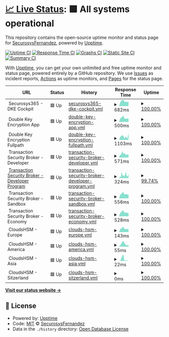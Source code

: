 # [📈 Live Status](https://SecurosysFernandez.github.io/clouds-uptime): <!--live status--> **🟩 All systems operational**

This repository contains the open-source uptime monitor and status page for [SecurosysFernandez](https://SecurosysFernandez.github.io/clouds-uptime), powered by [Upptime](https://github.com/upptime/upptime).

[![Uptime CI](https://github.com/SecurosysFernandez/clouds-uptime/workflows/Uptime%20CI/badge.svg)](https://github.com/SecurosysFernandez/clouds-uptime/actions?query=workflow%3A%22Uptime+CI%22)
[![Response Time CI](https://github.com/SecurosysFernandez/clouds-uptime/workflows/Response%20Time%20CI/badge.svg)](https://github.com/SecurosysFernandez/clouds-uptime/actions?query=workflow%3A%22Response+Time+CI%22)
[![Graphs CI](https://github.com/SecurosysFernandez/clouds-uptime/workflows/Graphs%20CI/badge.svg)](https://github.com/SecurosysFernandez/clouds-uptime/actions?query=workflow%3A%22Graphs+CI%22)
[![Static Site CI](https://github.com/SecurosysFernandez/clouds-uptime/workflows/Static%20Site%20CI/badge.svg)](https://github.com/SecurosysFernandez/clouds-uptime/actions?query=workflow%3A%22Static+Site+CI%22)
[![Summary CI](https://github.com/SecurosysFernandez/clouds-uptime/workflows/Summary%20CI/badge.svg)](https://github.com/SecurosysFernandez/clouds-uptime/actions?query=workflow%3A%22Summary+CI%22)

With [Upptime](https://upptime.js.org), you can get your own unlimited and free uptime monitor and status page, powered entirely by a GitHub repository. We use [Issues](https://github.com/SecurosysFernandez/clouds-uptime/issues) as incident reports, [Actions](https://github.com/SecurosysFernandez/clouds-uptime/actions) as uptime monitors, and [Pages](https://SecurosysFernandez.github.io/clouds-uptime) for the status page.

<!--start: status pages-->
<!-- This summary is generated by Upptime (https://github.com/upptime/upptime) -->
<!-- Do not edit this manually, your changes will be overwritten -->
<!-- prettier-ignore -->
| URL | Status | History | Response Time | Uptime |
| --- | ------ | ------- | ------------- | ------ |
| <img alt="" src="https://favicons.githubusercontent.com/null" height="13"> Securosys365 - DKE Cockpit | 🟩 Up | [securosys365-dke-cockpit.yml](https://github.com/SecurosysFernandez/clouds-uptime/commits/HEAD/history/securosys365-dke-cockpit.yml) | <details><summary><img alt="Response time graph" src="./graphs/securosys365-dke-cockpit/response-time-week.png" height="20"> 682ms</summary><br><a href="https://SecurosysFernandez.github.io/clouds-uptime/history/securosys365-dke-cockpit"><img alt="Response time 656" src="https://img.shields.io/endpoint?url=https%3A%2F%2Fraw.githubusercontent.com%2FSecurosysFernandez%2Fclouds-uptime%2FHEAD%2Fapi%2Fsecurosys365-dke-cockpit%2Fresponse-time.json"></a><br><a href="https://SecurosysFernandez.github.io/clouds-uptime/history/securosys365-dke-cockpit"><img alt="24-hour response time 696" src="https://img.shields.io/endpoint?url=https%3A%2F%2Fraw.githubusercontent.com%2FSecurosysFernandez%2Fclouds-uptime%2FHEAD%2Fapi%2Fsecurosys365-dke-cockpit%2Fresponse-time-day.json"></a><br><a href="https://SecurosysFernandez.github.io/clouds-uptime/history/securosys365-dke-cockpit"><img alt="7-day response time 682" src="https://img.shields.io/endpoint?url=https%3A%2F%2Fraw.githubusercontent.com%2FSecurosysFernandez%2Fclouds-uptime%2FHEAD%2Fapi%2Fsecurosys365-dke-cockpit%2Fresponse-time-week.json"></a><br><a href="https://SecurosysFernandez.github.io/clouds-uptime/history/securosys365-dke-cockpit"><img alt="30-day response time 656" src="https://img.shields.io/endpoint?url=https%3A%2F%2Fraw.githubusercontent.com%2FSecurosysFernandez%2Fclouds-uptime%2FHEAD%2Fapi%2Fsecurosys365-dke-cockpit%2Fresponse-time-month.json"></a><br><a href="https://SecurosysFernandez.github.io/clouds-uptime/history/securosys365-dke-cockpit"><img alt="1-year response time 656" src="https://img.shields.io/endpoint?url=https%3A%2F%2Fraw.githubusercontent.com%2FSecurosysFernandez%2Fclouds-uptime%2FHEAD%2Fapi%2Fsecurosys365-dke-cockpit%2Fresponse-time-year.json"></a></details> | <details><summary><a href="https://SecurosysFernandez.github.io/clouds-uptime/history/securosys365-dke-cockpit">100.00%</a></summary><a href="https://SecurosysFernandez.github.io/clouds-uptime/history/securosys365-dke-cockpit"><img alt="All-time uptime 99.99%" src="https://img.shields.io/endpoint?url=https%3A%2F%2Fraw.githubusercontent.com%2FSecurosysFernandez%2Fclouds-uptime%2FHEAD%2Fapi%2Fsecurosys365-dke-cockpit%2Fuptime.json"></a><br><a href="https://SecurosysFernandez.github.io/clouds-uptime/history/securosys365-dke-cockpit"><img alt="24-hour uptime 100.00%" src="https://img.shields.io/endpoint?url=https%3A%2F%2Fraw.githubusercontent.com%2FSecurosysFernandez%2Fclouds-uptime%2FHEAD%2Fapi%2Fsecurosys365-dke-cockpit%2Fuptime-day.json"></a><br><a href="https://SecurosysFernandez.github.io/clouds-uptime/history/securosys365-dke-cockpit"><img alt="7-day uptime 100.00%" src="https://img.shields.io/endpoint?url=https%3A%2F%2Fraw.githubusercontent.com%2FSecurosysFernandez%2Fclouds-uptime%2FHEAD%2Fapi%2Fsecurosys365-dke-cockpit%2Fuptime-week.json"></a><br><a href="https://SecurosysFernandez.github.io/clouds-uptime/history/securosys365-dke-cockpit"><img alt="30-day uptime 99.99%" src="https://img.shields.io/endpoint?url=https%3A%2F%2Fraw.githubusercontent.com%2FSecurosysFernandez%2Fclouds-uptime%2FHEAD%2Fapi%2Fsecurosys365-dke-cockpit%2Fuptime-month.json"></a><br><a href="https://SecurosysFernandez.github.io/clouds-uptime/history/securosys365-dke-cockpit"><img alt="1-year uptime 99.99%" src="https://img.shields.io/endpoint?url=https%3A%2F%2Fraw.githubusercontent.com%2FSecurosysFernandez%2Fclouds-uptime%2FHEAD%2Fapi%2Fsecurosys365-dke-cockpit%2Fuptime-year.json"></a></details>
| <img alt="" src="https://favicons.githubusercontent.com/null" height="13"> Double Key Encryption App | 🟩 Up | [double-key-encryption-app.yml](https://github.com/SecurosysFernandez/clouds-uptime/commits/HEAD/history/double-key-encryption-app.yml) | <details><summary><img alt="Response time graph" src="./graphs/double-key-encryption-app/response-time-week.png" height="20"> 500ms</summary><br><a href="https://SecurosysFernandez.github.io/clouds-uptime/history/double-key-encryption-app"><img alt="Response time 503" src="https://img.shields.io/endpoint?url=https%3A%2F%2Fraw.githubusercontent.com%2FSecurosysFernandez%2Fclouds-uptime%2FHEAD%2Fapi%2Fdouble-key-encryption-app%2Fresponse-time.json"></a><br><a href="https://SecurosysFernandez.github.io/clouds-uptime/history/double-key-encryption-app"><img alt="24-hour response time 531" src="https://img.shields.io/endpoint?url=https%3A%2F%2Fraw.githubusercontent.com%2FSecurosysFernandez%2Fclouds-uptime%2FHEAD%2Fapi%2Fdouble-key-encryption-app%2Fresponse-time-day.json"></a><br><a href="https://SecurosysFernandez.github.io/clouds-uptime/history/double-key-encryption-app"><img alt="7-day response time 500" src="https://img.shields.io/endpoint?url=https%3A%2F%2Fraw.githubusercontent.com%2FSecurosysFernandez%2Fclouds-uptime%2FHEAD%2Fapi%2Fdouble-key-encryption-app%2Fresponse-time-week.json"></a><br><a href="https://SecurosysFernandez.github.io/clouds-uptime/history/double-key-encryption-app"><img alt="30-day response time 503" src="https://img.shields.io/endpoint?url=https%3A%2F%2Fraw.githubusercontent.com%2FSecurosysFernandez%2Fclouds-uptime%2FHEAD%2Fapi%2Fdouble-key-encryption-app%2Fresponse-time-month.json"></a><br><a href="https://SecurosysFernandez.github.io/clouds-uptime/history/double-key-encryption-app"><img alt="1-year response time 503" src="https://img.shields.io/endpoint?url=https%3A%2F%2Fraw.githubusercontent.com%2FSecurosysFernandez%2Fclouds-uptime%2FHEAD%2Fapi%2Fdouble-key-encryption-app%2Fresponse-time-year.json"></a></details> | <details><summary><a href="https://SecurosysFernandez.github.io/clouds-uptime/history/double-key-encryption-app">100.00%</a></summary><a href="https://SecurosysFernandez.github.io/clouds-uptime/history/double-key-encryption-app"><img alt="All-time uptime 100.00%" src="https://img.shields.io/endpoint?url=https%3A%2F%2Fraw.githubusercontent.com%2FSecurosysFernandez%2Fclouds-uptime%2FHEAD%2Fapi%2Fdouble-key-encryption-app%2Fuptime.json"></a><br><a href="https://SecurosysFernandez.github.io/clouds-uptime/history/double-key-encryption-app"><img alt="24-hour uptime 100.00%" src="https://img.shields.io/endpoint?url=https%3A%2F%2Fraw.githubusercontent.com%2FSecurosysFernandez%2Fclouds-uptime%2FHEAD%2Fapi%2Fdouble-key-encryption-app%2Fuptime-day.json"></a><br><a href="https://SecurosysFernandez.github.io/clouds-uptime/history/double-key-encryption-app"><img alt="7-day uptime 100.00%" src="https://img.shields.io/endpoint?url=https%3A%2F%2Fraw.githubusercontent.com%2FSecurosysFernandez%2Fclouds-uptime%2FHEAD%2Fapi%2Fdouble-key-encryption-app%2Fuptime-week.json"></a><br><a href="https://SecurosysFernandez.github.io/clouds-uptime/history/double-key-encryption-app"><img alt="30-day uptime 100.00%" src="https://img.shields.io/endpoint?url=https%3A%2F%2Fraw.githubusercontent.com%2FSecurosysFernandez%2Fclouds-uptime%2FHEAD%2Fapi%2Fdouble-key-encryption-app%2Fuptime-month.json"></a><br><a href="https://SecurosysFernandez.github.io/clouds-uptime/history/double-key-encryption-app"><img alt="1-year uptime 100.00%" src="https://img.shields.io/endpoint?url=https%3A%2F%2Fraw.githubusercontent.com%2FSecurosysFernandez%2Fclouds-uptime%2FHEAD%2Fapi%2Fdouble-key-encryption-app%2Fuptime-year.json"></a></details>
| <img alt="" src="https://favicons.githubusercontent.com/null" height="13"> Double Key Encryption Fullpath | 🟩 Up | [double-key-encryption-fullpath.yml](https://github.com/SecurosysFernandez/clouds-uptime/commits/HEAD/history/double-key-encryption-fullpath.yml) | <details><summary><img alt="Response time graph" src="./graphs/double-key-encryption-fullpath/response-time-week.png" height="20"> 1103ms</summary><br><a href="https://SecurosysFernandez.github.io/clouds-uptime/history/double-key-encryption-fullpath"><img alt="Response time 1349" src="https://img.shields.io/endpoint?url=https%3A%2F%2Fraw.githubusercontent.com%2FSecurosysFernandez%2Fclouds-uptime%2FHEAD%2Fapi%2Fdouble-key-encryption-fullpath%2Fresponse-time.json"></a><br><a href="https://SecurosysFernandez.github.io/clouds-uptime/history/double-key-encryption-fullpath"><img alt="24-hour response time 1227" src="https://img.shields.io/endpoint?url=https%3A%2F%2Fraw.githubusercontent.com%2FSecurosysFernandez%2Fclouds-uptime%2FHEAD%2Fapi%2Fdouble-key-encryption-fullpath%2Fresponse-time-day.json"></a><br><a href="https://SecurosysFernandez.github.io/clouds-uptime/history/double-key-encryption-fullpath"><img alt="7-day response time 1103" src="https://img.shields.io/endpoint?url=https%3A%2F%2Fraw.githubusercontent.com%2FSecurosysFernandez%2Fclouds-uptime%2FHEAD%2Fapi%2Fdouble-key-encryption-fullpath%2Fresponse-time-week.json"></a><br><a href="https://SecurosysFernandez.github.io/clouds-uptime/history/double-key-encryption-fullpath"><img alt="30-day response time 1349" src="https://img.shields.io/endpoint?url=https%3A%2F%2Fraw.githubusercontent.com%2FSecurosysFernandez%2Fclouds-uptime%2FHEAD%2Fapi%2Fdouble-key-encryption-fullpath%2Fresponse-time-month.json"></a><br><a href="https://SecurosysFernandez.github.io/clouds-uptime/history/double-key-encryption-fullpath"><img alt="1-year response time 1349" src="https://img.shields.io/endpoint?url=https%3A%2F%2Fraw.githubusercontent.com%2FSecurosysFernandez%2Fclouds-uptime%2FHEAD%2Fapi%2Fdouble-key-encryption-fullpath%2Fresponse-time-year.json"></a></details> | <details><summary><a href="https://SecurosysFernandez.github.io/clouds-uptime/history/double-key-encryption-fullpath">100.00%</a></summary><a href="https://SecurosysFernandez.github.io/clouds-uptime/history/double-key-encryption-fullpath"><img alt="All-time uptime 100.00%" src="https://img.shields.io/endpoint?url=https%3A%2F%2Fraw.githubusercontent.com%2FSecurosysFernandez%2Fclouds-uptime%2FHEAD%2Fapi%2Fdouble-key-encryption-fullpath%2Fuptime.json"></a><br><a href="https://SecurosysFernandez.github.io/clouds-uptime/history/double-key-encryption-fullpath"><img alt="24-hour uptime 100.00%" src="https://img.shields.io/endpoint?url=https%3A%2F%2Fraw.githubusercontent.com%2FSecurosysFernandez%2Fclouds-uptime%2FHEAD%2Fapi%2Fdouble-key-encryption-fullpath%2Fuptime-day.json"></a><br><a href="https://SecurosysFernandez.github.io/clouds-uptime/history/double-key-encryption-fullpath"><img alt="7-day uptime 100.00%" src="https://img.shields.io/endpoint?url=https%3A%2F%2Fraw.githubusercontent.com%2FSecurosysFernandez%2Fclouds-uptime%2FHEAD%2Fapi%2Fdouble-key-encryption-fullpath%2Fuptime-week.json"></a><br><a href="https://SecurosysFernandez.github.io/clouds-uptime/history/double-key-encryption-fullpath"><img alt="30-day uptime 100.00%" src="https://img.shields.io/endpoint?url=https%3A%2F%2Fraw.githubusercontent.com%2FSecurosysFernandez%2Fclouds-uptime%2FHEAD%2Fapi%2Fdouble-key-encryption-fullpath%2Fuptime-month.json"></a><br><a href="https://SecurosysFernandez.github.io/clouds-uptime/history/double-key-encryption-fullpath"><img alt="1-year uptime 100.00%" src="https://img.shields.io/endpoint?url=https%3A%2F%2Fraw.githubusercontent.com%2FSecurosysFernandez%2Fclouds-uptime%2FHEAD%2Fapi%2Fdouble-key-encryption-fullpath%2Fuptime-year.json"></a></details>
| <img alt="" src="https://favicons.githubusercontent.com/null" height="13"> Transaction Security Broker - Developer | 🟩 Up | [transaction-security-broker-developer.yml](https://github.com/SecurosysFernandez/clouds-uptime/commits/HEAD/history/transaction-security-broker-developer.yml) | <details><summary><img alt="Response time graph" src="./graphs/transaction-security-broker-developer/response-time-week.png" height="20"> 571ms</summary><br><a href="https://SecurosysFernandez.github.io/clouds-uptime/history/transaction-security-broker-developer"><img alt="Response time 577" src="https://img.shields.io/endpoint?url=https%3A%2F%2Fraw.githubusercontent.com%2FSecurosysFernandez%2Fclouds-uptime%2FHEAD%2Fapi%2Ftransaction-security-broker-developer%2Fresponse-time.json"></a><br><a href="https://SecurosysFernandez.github.io/clouds-uptime/history/transaction-security-broker-developer"><img alt="24-hour response time 585" src="https://img.shields.io/endpoint?url=https%3A%2F%2Fraw.githubusercontent.com%2FSecurosysFernandez%2Fclouds-uptime%2FHEAD%2Fapi%2Ftransaction-security-broker-developer%2Fresponse-time-day.json"></a><br><a href="https://SecurosysFernandez.github.io/clouds-uptime/history/transaction-security-broker-developer"><img alt="7-day response time 571" src="https://img.shields.io/endpoint?url=https%3A%2F%2Fraw.githubusercontent.com%2FSecurosysFernandez%2Fclouds-uptime%2FHEAD%2Fapi%2Ftransaction-security-broker-developer%2Fresponse-time-week.json"></a><br><a href="https://SecurosysFernandez.github.io/clouds-uptime/history/transaction-security-broker-developer"><img alt="30-day response time 577" src="https://img.shields.io/endpoint?url=https%3A%2F%2Fraw.githubusercontent.com%2FSecurosysFernandez%2Fclouds-uptime%2FHEAD%2Fapi%2Ftransaction-security-broker-developer%2Fresponse-time-month.json"></a><br><a href="https://SecurosysFernandez.github.io/clouds-uptime/history/transaction-security-broker-developer"><img alt="1-year response time 577" src="https://img.shields.io/endpoint?url=https%3A%2F%2Fraw.githubusercontent.com%2FSecurosysFernandez%2Fclouds-uptime%2FHEAD%2Fapi%2Ftransaction-security-broker-developer%2Fresponse-time-year.json"></a></details> | <details><summary><a href="https://SecurosysFernandez.github.io/clouds-uptime/history/transaction-security-broker-developer">100.00%</a></summary><a href="https://SecurosysFernandez.github.io/clouds-uptime/history/transaction-security-broker-developer"><img alt="All-time uptime 99.88%" src="https://img.shields.io/endpoint?url=https%3A%2F%2Fraw.githubusercontent.com%2FSecurosysFernandez%2Fclouds-uptime%2FHEAD%2Fapi%2Ftransaction-security-broker-developer%2Fuptime.json"></a><br><a href="https://SecurosysFernandez.github.io/clouds-uptime/history/transaction-security-broker-developer"><img alt="24-hour uptime 100.00%" src="https://img.shields.io/endpoint?url=https%3A%2F%2Fraw.githubusercontent.com%2FSecurosysFernandez%2Fclouds-uptime%2FHEAD%2Fapi%2Ftransaction-security-broker-developer%2Fuptime-day.json"></a><br><a href="https://SecurosysFernandez.github.io/clouds-uptime/history/transaction-security-broker-developer"><img alt="7-day uptime 100.00%" src="https://img.shields.io/endpoint?url=https%3A%2F%2Fraw.githubusercontent.com%2FSecurosysFernandez%2Fclouds-uptime%2FHEAD%2Fapi%2Ftransaction-security-broker-developer%2Fuptime-week.json"></a><br><a href="https://SecurosysFernandez.github.io/clouds-uptime/history/transaction-security-broker-developer"><img alt="30-day uptime 99.88%" src="https://img.shields.io/endpoint?url=https%3A%2F%2Fraw.githubusercontent.com%2FSecurosysFernandez%2Fclouds-uptime%2FHEAD%2Fapi%2Ftransaction-security-broker-developer%2Fuptime-month.json"></a><br><a href="https://SecurosysFernandez.github.io/clouds-uptime/history/transaction-security-broker-developer"><img alt="1-year uptime 99.88%" src="https://img.shields.io/endpoint?url=https%3A%2F%2Fraw.githubusercontent.com%2FSecurosysFernandez%2Fclouds-uptime%2FHEAD%2Fapi%2Ftransaction-security-broker-developer%2Fuptime-year.json"></a></details>
| <img alt="" src="https://raw.githubusercontent.com/SecurosysFernandez/clouds-uptime/master/Transaction_Security_Broker.png" height="13"> [Transaction Security Broker - Developer Program](https://primusdev.cloudshsm.com/v1/licenseInfo) | 🟩 Up | [transaction-security-broker-developer-program.yml](https://github.com/SecurosysFernandez/clouds-uptime/commits/HEAD/history/transaction-security-broker-developer-program.yml) | <details><summary><img alt="Response time graph" src="./graphs/transaction-security-broker-developer-program/response-time-week.png" height="20"> 324ms</summary><br><a href="https://SecurosysFernandez.github.io/clouds-uptime/history/transaction-security-broker-developer-program"><img alt="Response time 312" src="https://img.shields.io/endpoint?url=https%3A%2F%2Fraw.githubusercontent.com%2FSecurosysFernandez%2Fclouds-uptime%2FHEAD%2Fapi%2Ftransaction-security-broker-developer-program%2Fresponse-time.json"></a><br><a href="https://SecurosysFernandez.github.io/clouds-uptime/history/transaction-security-broker-developer-program"><img alt="24-hour response time 262" src="https://img.shields.io/endpoint?url=https%3A%2F%2Fraw.githubusercontent.com%2FSecurosysFernandez%2Fclouds-uptime%2FHEAD%2Fapi%2Ftransaction-security-broker-developer-program%2Fresponse-time-day.json"></a><br><a href="https://SecurosysFernandez.github.io/clouds-uptime/history/transaction-security-broker-developer-program"><img alt="7-day response time 324" src="https://img.shields.io/endpoint?url=https%3A%2F%2Fraw.githubusercontent.com%2FSecurosysFernandez%2Fclouds-uptime%2FHEAD%2Fapi%2Ftransaction-security-broker-developer-program%2Fresponse-time-week.json"></a><br><a href="https://SecurosysFernandez.github.io/clouds-uptime/history/transaction-security-broker-developer-program"><img alt="30-day response time 312" src="https://img.shields.io/endpoint?url=https%3A%2F%2Fraw.githubusercontent.com%2FSecurosysFernandez%2Fclouds-uptime%2FHEAD%2Fapi%2Ftransaction-security-broker-developer-program%2Fresponse-time-month.json"></a><br><a href="https://SecurosysFernandez.github.io/clouds-uptime/history/transaction-security-broker-developer-program"><img alt="1-year response time 312" src="https://img.shields.io/endpoint?url=https%3A%2F%2Fraw.githubusercontent.com%2FSecurosysFernandez%2Fclouds-uptime%2FHEAD%2Fapi%2Ftransaction-security-broker-developer-program%2Fresponse-time-year.json"></a></details> | <details><summary><a href="https://SecurosysFernandez.github.io/clouds-uptime/history/transaction-security-broker-developer-program">99.74%</a></summary><a href="https://SecurosysFernandez.github.io/clouds-uptime/history/transaction-security-broker-developer-program"><img alt="All-time uptime 99.86%" src="https://img.shields.io/endpoint?url=https%3A%2F%2Fraw.githubusercontent.com%2FSecurosysFernandez%2Fclouds-uptime%2FHEAD%2Fapi%2Ftransaction-security-broker-developer-program%2Fuptime.json"></a><br><a href="https://SecurosysFernandez.github.io/clouds-uptime/history/transaction-security-broker-developer-program"><img alt="24-hour uptime 100.00%" src="https://img.shields.io/endpoint?url=https%3A%2F%2Fraw.githubusercontent.com%2FSecurosysFernandez%2Fclouds-uptime%2FHEAD%2Fapi%2Ftransaction-security-broker-developer-program%2Fuptime-day.json"></a><br><a href="https://SecurosysFernandez.github.io/clouds-uptime/history/transaction-security-broker-developer-program"><img alt="7-day uptime 99.74%" src="https://img.shields.io/endpoint?url=https%3A%2F%2Fraw.githubusercontent.com%2FSecurosysFernandez%2Fclouds-uptime%2FHEAD%2Fapi%2Ftransaction-security-broker-developer-program%2Fuptime-week.json"></a><br><a href="https://SecurosysFernandez.github.io/clouds-uptime/history/transaction-security-broker-developer-program"><img alt="30-day uptime 99.86%" src="https://img.shields.io/endpoint?url=https%3A%2F%2Fraw.githubusercontent.com%2FSecurosysFernandez%2Fclouds-uptime%2FHEAD%2Fapi%2Ftransaction-security-broker-developer-program%2Fuptime-month.json"></a><br><a href="https://SecurosysFernandez.github.io/clouds-uptime/history/transaction-security-broker-developer-program"><img alt="1-year uptime 99.86%" src="https://img.shields.io/endpoint?url=https%3A%2F%2Fraw.githubusercontent.com%2FSecurosysFernandez%2Fclouds-uptime%2FHEAD%2Fapi%2Ftransaction-security-broker-developer-program%2Fuptime-year.json"></a></details>
| <img alt="" src="https://raw.githubusercontent.com/SecurosysFernandez/clouds-uptime/master/Transaction_Security_Broker.png" height="13"> Transaction Security Broker - Sandbox | 🟩 Up | [transaction-security-broker-sandbox.yml](https://github.com/SecurosysFernandez/clouds-uptime/commits/HEAD/history/transaction-security-broker-sandbox.yml) | <details><summary><img alt="Response time graph" src="./graphs/transaction-security-broker-sandbox/response-time-week.png" height="20"> 556ms</summary><br><a href="https://SecurosysFernandez.github.io/clouds-uptime/history/transaction-security-broker-sandbox"><img alt="Response time 578" src="https://img.shields.io/endpoint?url=https%3A%2F%2Fraw.githubusercontent.com%2FSecurosysFernandez%2Fclouds-uptime%2FHEAD%2Fapi%2Ftransaction-security-broker-sandbox%2Fresponse-time.json"></a><br><a href="https://SecurosysFernandez.github.io/clouds-uptime/history/transaction-security-broker-sandbox"><img alt="24-hour response time 586" src="https://img.shields.io/endpoint?url=https%3A%2F%2Fraw.githubusercontent.com%2FSecurosysFernandez%2Fclouds-uptime%2FHEAD%2Fapi%2Ftransaction-security-broker-sandbox%2Fresponse-time-day.json"></a><br><a href="https://SecurosysFernandez.github.io/clouds-uptime/history/transaction-security-broker-sandbox"><img alt="7-day response time 556" src="https://img.shields.io/endpoint?url=https%3A%2F%2Fraw.githubusercontent.com%2FSecurosysFernandez%2Fclouds-uptime%2FHEAD%2Fapi%2Ftransaction-security-broker-sandbox%2Fresponse-time-week.json"></a><br><a href="https://SecurosysFernandez.github.io/clouds-uptime/history/transaction-security-broker-sandbox"><img alt="30-day response time 578" src="https://img.shields.io/endpoint?url=https%3A%2F%2Fraw.githubusercontent.com%2FSecurosysFernandez%2Fclouds-uptime%2FHEAD%2Fapi%2Ftransaction-security-broker-sandbox%2Fresponse-time-month.json"></a><br><a href="https://SecurosysFernandez.github.io/clouds-uptime/history/transaction-security-broker-sandbox"><img alt="1-year response time 578" src="https://img.shields.io/endpoint?url=https%3A%2F%2Fraw.githubusercontent.com%2FSecurosysFernandez%2Fclouds-uptime%2FHEAD%2Fapi%2Ftransaction-security-broker-sandbox%2Fresponse-time-year.json"></a></details> | <details><summary><a href="https://SecurosysFernandez.github.io/clouds-uptime/history/transaction-security-broker-sandbox">100.00%</a></summary><a href="https://SecurosysFernandez.github.io/clouds-uptime/history/transaction-security-broker-sandbox"><img alt="All-time uptime 99.88%" src="https://img.shields.io/endpoint?url=https%3A%2F%2Fraw.githubusercontent.com%2FSecurosysFernandez%2Fclouds-uptime%2FHEAD%2Fapi%2Ftransaction-security-broker-sandbox%2Fuptime.json"></a><br><a href="https://SecurosysFernandez.github.io/clouds-uptime/history/transaction-security-broker-sandbox"><img alt="24-hour uptime 100.00%" src="https://img.shields.io/endpoint?url=https%3A%2F%2Fraw.githubusercontent.com%2FSecurosysFernandez%2Fclouds-uptime%2FHEAD%2Fapi%2Ftransaction-security-broker-sandbox%2Fuptime-day.json"></a><br><a href="https://SecurosysFernandez.github.io/clouds-uptime/history/transaction-security-broker-sandbox"><img alt="7-day uptime 100.00%" src="https://img.shields.io/endpoint?url=https%3A%2F%2Fraw.githubusercontent.com%2FSecurosysFernandez%2Fclouds-uptime%2FHEAD%2Fapi%2Ftransaction-security-broker-sandbox%2Fuptime-week.json"></a><br><a href="https://SecurosysFernandez.github.io/clouds-uptime/history/transaction-security-broker-sandbox"><img alt="30-day uptime 99.88%" src="https://img.shields.io/endpoint?url=https%3A%2F%2Fraw.githubusercontent.com%2FSecurosysFernandez%2Fclouds-uptime%2FHEAD%2Fapi%2Ftransaction-security-broker-sandbox%2Fuptime-month.json"></a><br><a href="https://SecurosysFernandez.github.io/clouds-uptime/history/transaction-security-broker-sandbox"><img alt="1-year uptime 99.88%" src="https://img.shields.io/endpoint?url=https%3A%2F%2Fraw.githubusercontent.com%2FSecurosysFernandez%2Fclouds-uptime%2FHEAD%2Fapi%2Ftransaction-security-broker-sandbox%2Fuptime-year.json"></a></details>
| <img alt="" src="https://raw.githubusercontent.com/SecurosysFernandez/clouds-uptime/master/Transaction_Security_Broker.png" height="13"> Transaction Security Broker - Economy | 🟩 Up | [transaction-security-broker-economy.yml](https://github.com/SecurosysFernandez/clouds-uptime/commits/HEAD/history/transaction-security-broker-economy.yml) | <details><summary><img alt="Response time graph" src="./graphs/transaction-security-broker-economy/response-time-week.png" height="20"> 528ms</summary><br><a href="https://SecurosysFernandez.github.io/clouds-uptime/history/transaction-security-broker-economy"><img alt="Response time 566" src="https://img.shields.io/endpoint?url=https%3A%2F%2Fraw.githubusercontent.com%2FSecurosysFernandez%2Fclouds-uptime%2FHEAD%2Fapi%2Ftransaction-security-broker-economy%2Fresponse-time.json"></a><br><a href="https://SecurosysFernandez.github.io/clouds-uptime/history/transaction-security-broker-economy"><img alt="24-hour response time 602" src="https://img.shields.io/endpoint?url=https%3A%2F%2Fraw.githubusercontent.com%2FSecurosysFernandez%2Fclouds-uptime%2FHEAD%2Fapi%2Ftransaction-security-broker-economy%2Fresponse-time-day.json"></a><br><a href="https://SecurosysFernandez.github.io/clouds-uptime/history/transaction-security-broker-economy"><img alt="7-day response time 528" src="https://img.shields.io/endpoint?url=https%3A%2F%2Fraw.githubusercontent.com%2FSecurosysFernandez%2Fclouds-uptime%2FHEAD%2Fapi%2Ftransaction-security-broker-economy%2Fresponse-time-week.json"></a><br><a href="https://SecurosysFernandez.github.io/clouds-uptime/history/transaction-security-broker-economy"><img alt="30-day response time 566" src="https://img.shields.io/endpoint?url=https%3A%2F%2Fraw.githubusercontent.com%2FSecurosysFernandez%2Fclouds-uptime%2FHEAD%2Fapi%2Ftransaction-security-broker-economy%2Fresponse-time-month.json"></a><br><a href="https://SecurosysFernandez.github.io/clouds-uptime/history/transaction-security-broker-economy"><img alt="1-year response time 566" src="https://img.shields.io/endpoint?url=https%3A%2F%2Fraw.githubusercontent.com%2FSecurosysFernandez%2Fclouds-uptime%2FHEAD%2Fapi%2Ftransaction-security-broker-economy%2Fresponse-time-year.json"></a></details> | <details><summary><a href="https://SecurosysFernandez.github.io/clouds-uptime/history/transaction-security-broker-economy">100.00%</a></summary><a href="https://SecurosysFernandez.github.io/clouds-uptime/history/transaction-security-broker-economy"><img alt="All-time uptime 99.88%" src="https://img.shields.io/endpoint?url=https%3A%2F%2Fraw.githubusercontent.com%2FSecurosysFernandez%2Fclouds-uptime%2FHEAD%2Fapi%2Ftransaction-security-broker-economy%2Fuptime.json"></a><br><a href="https://SecurosysFernandez.github.io/clouds-uptime/history/transaction-security-broker-economy"><img alt="24-hour uptime 100.00%" src="https://img.shields.io/endpoint?url=https%3A%2F%2Fraw.githubusercontent.com%2FSecurosysFernandez%2Fclouds-uptime%2FHEAD%2Fapi%2Ftransaction-security-broker-economy%2Fuptime-day.json"></a><br><a href="https://SecurosysFernandez.github.io/clouds-uptime/history/transaction-security-broker-economy"><img alt="7-day uptime 100.00%" src="https://img.shields.io/endpoint?url=https%3A%2F%2Fraw.githubusercontent.com%2FSecurosysFernandez%2Fclouds-uptime%2FHEAD%2Fapi%2Ftransaction-security-broker-economy%2Fuptime-week.json"></a><br><a href="https://SecurosysFernandez.github.io/clouds-uptime/history/transaction-security-broker-economy"><img alt="30-day uptime 99.88%" src="https://img.shields.io/endpoint?url=https%3A%2F%2Fraw.githubusercontent.com%2FSecurosysFernandez%2Fclouds-uptime%2FHEAD%2Fapi%2Ftransaction-security-broker-economy%2Fuptime-month.json"></a><br><a href="https://SecurosysFernandez.github.io/clouds-uptime/history/transaction-security-broker-economy"><img alt="1-year uptime 99.88%" src="https://img.shields.io/endpoint?url=https%3A%2F%2Fraw.githubusercontent.com%2FSecurosysFernandez%2Fclouds-uptime%2FHEAD%2Fapi%2Ftransaction-security-broker-economy%2Fuptime-year.json"></a></details>
| <img alt="" src="https://favicons.githubusercontent.com/null" height="13"> CloudsHSM - Europe | 🟩 Up | [clouds-hsm-europe.yml](https://github.com/SecurosysFernandez/clouds-uptime/commits/HEAD/history/clouds-hsm-europe.yml) | <details><summary><img alt="Response time graph" src="./graphs/clouds-hsm-europe/response-time-week.png" height="20"> 143ms</summary><br><a href="https://SecurosysFernandez.github.io/clouds-uptime/history/clouds-hsm-europe"><img alt="Response time 142" src="https://img.shields.io/endpoint?url=https%3A%2F%2Fraw.githubusercontent.com%2FSecurosysFernandez%2Fclouds-uptime%2FHEAD%2Fapi%2Fclouds-hsm-europe%2Fresponse-time.json"></a><br><a href="https://SecurosysFernandez.github.io/clouds-uptime/history/clouds-hsm-europe"><img alt="24-hour response time 161" src="https://img.shields.io/endpoint?url=https%3A%2F%2Fraw.githubusercontent.com%2FSecurosysFernandez%2Fclouds-uptime%2FHEAD%2Fapi%2Fclouds-hsm-europe%2Fresponse-time-day.json"></a><br><a href="https://SecurosysFernandez.github.io/clouds-uptime/history/clouds-hsm-europe"><img alt="7-day response time 143" src="https://img.shields.io/endpoint?url=https%3A%2F%2Fraw.githubusercontent.com%2FSecurosysFernandez%2Fclouds-uptime%2FHEAD%2Fapi%2Fclouds-hsm-europe%2Fresponse-time-week.json"></a><br><a href="https://SecurosysFernandez.github.io/clouds-uptime/history/clouds-hsm-europe"><img alt="30-day response time 142" src="https://img.shields.io/endpoint?url=https%3A%2F%2Fraw.githubusercontent.com%2FSecurosysFernandez%2Fclouds-uptime%2FHEAD%2Fapi%2Fclouds-hsm-europe%2Fresponse-time-month.json"></a><br><a href="https://SecurosysFernandez.github.io/clouds-uptime/history/clouds-hsm-europe"><img alt="1-year response time 142" src="https://img.shields.io/endpoint?url=https%3A%2F%2Fraw.githubusercontent.com%2FSecurosysFernandez%2Fclouds-uptime%2FHEAD%2Fapi%2Fclouds-hsm-europe%2Fresponse-time-year.json"></a></details> | <details><summary><a href="https://SecurosysFernandez.github.io/clouds-uptime/history/clouds-hsm-europe">100.00%</a></summary><a href="https://SecurosysFernandez.github.io/clouds-uptime/history/clouds-hsm-europe"><img alt="All-time uptime 100.00%" src="https://img.shields.io/endpoint?url=https%3A%2F%2Fraw.githubusercontent.com%2FSecurosysFernandez%2Fclouds-uptime%2FHEAD%2Fapi%2Fclouds-hsm-europe%2Fuptime.json"></a><br><a href="https://SecurosysFernandez.github.io/clouds-uptime/history/clouds-hsm-europe"><img alt="24-hour uptime 100.00%" src="https://img.shields.io/endpoint?url=https%3A%2F%2Fraw.githubusercontent.com%2FSecurosysFernandez%2Fclouds-uptime%2FHEAD%2Fapi%2Fclouds-hsm-europe%2Fuptime-day.json"></a><br><a href="https://SecurosysFernandez.github.io/clouds-uptime/history/clouds-hsm-europe"><img alt="7-day uptime 100.00%" src="https://img.shields.io/endpoint?url=https%3A%2F%2Fraw.githubusercontent.com%2FSecurosysFernandez%2Fclouds-uptime%2FHEAD%2Fapi%2Fclouds-hsm-europe%2Fuptime-week.json"></a><br><a href="https://SecurosysFernandez.github.io/clouds-uptime/history/clouds-hsm-europe"><img alt="30-day uptime 100.00%" src="https://img.shields.io/endpoint?url=https%3A%2F%2Fraw.githubusercontent.com%2FSecurosysFernandez%2Fclouds-uptime%2FHEAD%2Fapi%2Fclouds-hsm-europe%2Fuptime-month.json"></a><br><a href="https://SecurosysFernandez.github.io/clouds-uptime/history/clouds-hsm-europe"><img alt="1-year uptime 100.00%" src="https://img.shields.io/endpoint?url=https%3A%2F%2Fraw.githubusercontent.com%2FSecurosysFernandez%2Fclouds-uptime%2FHEAD%2Fapi%2Fclouds-hsm-europe%2Fuptime-year.json"></a></details>
| <img alt="" src="https://favicons.githubusercontent.com/null" height="13"> CloudsHSM - America | 🟩 Up | [clouds-hsm-america.yml](https://github.com/SecurosysFernandez/clouds-uptime/commits/HEAD/history/clouds-hsm-america.yml) | <details><summary><img alt="Response time graph" src="./graphs/clouds-hsm-america/response-time-week.png" height="20"> 55ms</summary><br><a href="https://SecurosysFernandez.github.io/clouds-uptime/history/clouds-hsm-america"><img alt="Response time 55" src="https://img.shields.io/endpoint?url=https%3A%2F%2Fraw.githubusercontent.com%2FSecurosysFernandez%2Fclouds-uptime%2FHEAD%2Fapi%2Fclouds-hsm-america%2Fresponse-time.json"></a><br><a href="https://SecurosysFernandez.github.io/clouds-uptime/history/clouds-hsm-america"><img alt="24-hour response time 64" src="https://img.shields.io/endpoint?url=https%3A%2F%2Fraw.githubusercontent.com%2FSecurosysFernandez%2Fclouds-uptime%2FHEAD%2Fapi%2Fclouds-hsm-america%2Fresponse-time-day.json"></a><br><a href="https://SecurosysFernandez.github.io/clouds-uptime/history/clouds-hsm-america"><img alt="7-day response time 55" src="https://img.shields.io/endpoint?url=https%3A%2F%2Fraw.githubusercontent.com%2FSecurosysFernandez%2Fclouds-uptime%2FHEAD%2Fapi%2Fclouds-hsm-america%2Fresponse-time-week.json"></a><br><a href="https://SecurosysFernandez.github.io/clouds-uptime/history/clouds-hsm-america"><img alt="30-day response time 55" src="https://img.shields.io/endpoint?url=https%3A%2F%2Fraw.githubusercontent.com%2FSecurosysFernandez%2Fclouds-uptime%2FHEAD%2Fapi%2Fclouds-hsm-america%2Fresponse-time-month.json"></a><br><a href="https://SecurosysFernandez.github.io/clouds-uptime/history/clouds-hsm-america"><img alt="1-year response time 55" src="https://img.shields.io/endpoint?url=https%3A%2F%2Fraw.githubusercontent.com%2FSecurosysFernandez%2Fclouds-uptime%2FHEAD%2Fapi%2Fclouds-hsm-america%2Fresponse-time-year.json"></a></details> | <details><summary><a href="https://SecurosysFernandez.github.io/clouds-uptime/history/clouds-hsm-america">100.00%</a></summary><a href="https://SecurosysFernandez.github.io/clouds-uptime/history/clouds-hsm-america"><img alt="All-time uptime 100.00%" src="https://img.shields.io/endpoint?url=https%3A%2F%2Fraw.githubusercontent.com%2FSecurosysFernandez%2Fclouds-uptime%2FHEAD%2Fapi%2Fclouds-hsm-america%2Fuptime.json"></a><br><a href="https://SecurosysFernandez.github.io/clouds-uptime/history/clouds-hsm-america"><img alt="24-hour uptime 100.00%" src="https://img.shields.io/endpoint?url=https%3A%2F%2Fraw.githubusercontent.com%2FSecurosysFernandez%2Fclouds-uptime%2FHEAD%2Fapi%2Fclouds-hsm-america%2Fuptime-day.json"></a><br><a href="https://SecurosysFernandez.github.io/clouds-uptime/history/clouds-hsm-america"><img alt="7-day uptime 100.00%" src="https://img.shields.io/endpoint?url=https%3A%2F%2Fraw.githubusercontent.com%2FSecurosysFernandez%2Fclouds-uptime%2FHEAD%2Fapi%2Fclouds-hsm-america%2Fuptime-week.json"></a><br><a href="https://SecurosysFernandez.github.io/clouds-uptime/history/clouds-hsm-america"><img alt="30-day uptime 100.00%" src="https://img.shields.io/endpoint?url=https%3A%2F%2Fraw.githubusercontent.com%2FSecurosysFernandez%2Fclouds-uptime%2FHEAD%2Fapi%2Fclouds-hsm-america%2Fuptime-month.json"></a><br><a href="https://SecurosysFernandez.github.io/clouds-uptime/history/clouds-hsm-america"><img alt="1-year uptime 100.00%" src="https://img.shields.io/endpoint?url=https%3A%2F%2Fraw.githubusercontent.com%2FSecurosysFernandez%2Fclouds-uptime%2FHEAD%2Fapi%2Fclouds-hsm-america%2Fuptime-year.json"></a></details>
| <img alt="" src="https://favicons.githubusercontent.com/null" height="13"> CloudsHSM - Asia | 🟩 Up | [clouds-hsm-asia.yml](https://github.com/SecurosysFernandez/clouds-uptime/commits/HEAD/history/clouds-hsm-asia.yml) | <details><summary><img alt="Response time graph" src="./graphs/clouds-hsm-asia/response-time-week.png" height="20"> 22ms</summary><br><a href="https://SecurosysFernandez.github.io/clouds-uptime/history/clouds-hsm-asia"><img alt="Response time 22" src="https://img.shields.io/endpoint?url=https%3A%2F%2Fraw.githubusercontent.com%2FSecurosysFernandez%2Fclouds-uptime%2FHEAD%2Fapi%2Fclouds-hsm-asia%2Fresponse-time.json"></a><br><a href="https://SecurosysFernandez.github.io/clouds-uptime/history/clouds-hsm-asia"><img alt="24-hour response time 36" src="https://img.shields.io/endpoint?url=https%3A%2F%2Fraw.githubusercontent.com%2FSecurosysFernandez%2Fclouds-uptime%2FHEAD%2Fapi%2Fclouds-hsm-asia%2Fresponse-time-day.json"></a><br><a href="https://SecurosysFernandez.github.io/clouds-uptime/history/clouds-hsm-asia"><img alt="7-day response time 22" src="https://img.shields.io/endpoint?url=https%3A%2F%2Fraw.githubusercontent.com%2FSecurosysFernandez%2Fclouds-uptime%2FHEAD%2Fapi%2Fclouds-hsm-asia%2Fresponse-time-week.json"></a><br><a href="https://SecurosysFernandez.github.io/clouds-uptime/history/clouds-hsm-asia"><img alt="30-day response time 22" src="https://img.shields.io/endpoint?url=https%3A%2F%2Fraw.githubusercontent.com%2FSecurosysFernandez%2Fclouds-uptime%2FHEAD%2Fapi%2Fclouds-hsm-asia%2Fresponse-time-month.json"></a><br><a href="https://SecurosysFernandez.github.io/clouds-uptime/history/clouds-hsm-asia"><img alt="1-year response time 22" src="https://img.shields.io/endpoint?url=https%3A%2F%2Fraw.githubusercontent.com%2FSecurosysFernandez%2Fclouds-uptime%2FHEAD%2Fapi%2Fclouds-hsm-asia%2Fresponse-time-year.json"></a></details> | <details><summary><a href="https://SecurosysFernandez.github.io/clouds-uptime/history/clouds-hsm-asia">100.00%</a></summary><a href="https://SecurosysFernandez.github.io/clouds-uptime/history/clouds-hsm-asia"><img alt="All-time uptime 100.00%" src="https://img.shields.io/endpoint?url=https%3A%2F%2Fraw.githubusercontent.com%2FSecurosysFernandez%2Fclouds-uptime%2FHEAD%2Fapi%2Fclouds-hsm-asia%2Fuptime.json"></a><br><a href="https://SecurosysFernandez.github.io/clouds-uptime/history/clouds-hsm-asia"><img alt="24-hour uptime 100.00%" src="https://img.shields.io/endpoint?url=https%3A%2F%2Fraw.githubusercontent.com%2FSecurosysFernandez%2Fclouds-uptime%2FHEAD%2Fapi%2Fclouds-hsm-asia%2Fuptime-day.json"></a><br><a href="https://SecurosysFernandez.github.io/clouds-uptime/history/clouds-hsm-asia"><img alt="7-day uptime 100.00%" src="https://img.shields.io/endpoint?url=https%3A%2F%2Fraw.githubusercontent.com%2FSecurosysFernandez%2Fclouds-uptime%2FHEAD%2Fapi%2Fclouds-hsm-asia%2Fuptime-week.json"></a><br><a href="https://SecurosysFernandez.github.io/clouds-uptime/history/clouds-hsm-asia"><img alt="30-day uptime 100.00%" src="https://img.shields.io/endpoint?url=https%3A%2F%2Fraw.githubusercontent.com%2FSecurosysFernandez%2Fclouds-uptime%2FHEAD%2Fapi%2Fclouds-hsm-asia%2Fuptime-month.json"></a><br><a href="https://SecurosysFernandez.github.io/clouds-uptime/history/clouds-hsm-asia"><img alt="1-year uptime 100.00%" src="https://img.shields.io/endpoint?url=https%3A%2F%2Fraw.githubusercontent.com%2FSecurosysFernandez%2Fclouds-uptime%2FHEAD%2Fapi%2Fclouds-hsm-asia%2Fuptime-year.json"></a></details>
| <img alt="" src="https://favicons.githubusercontent.com/null" height="13"> CloudsHSM - Sitzerland | 🟩 Up | [clouds-hsm-sitzerland.yml](https://github.com/SecurosysFernandez/clouds-uptime/commits/HEAD/history/clouds-hsm-sitzerland.yml) | <details><summary><img alt="Response time graph" src="./graphs/clouds-hsm-sitzerland/response-time-week.png" height="20"> 0ms</summary><br><a href="https://SecurosysFernandez.github.io/clouds-uptime/history/clouds-hsm-sitzerland"><img alt="Response time 0" src="https://img.shields.io/endpoint?url=https%3A%2F%2Fraw.githubusercontent.com%2FSecurosysFernandez%2Fclouds-uptime%2FHEAD%2Fapi%2Fclouds-hsm-sitzerland%2Fresponse-time.json"></a><br><a href="https://SecurosysFernandez.github.io/clouds-uptime/history/clouds-hsm-sitzerland"><img alt="24-hour response time 0" src="https://img.shields.io/endpoint?url=https%3A%2F%2Fraw.githubusercontent.com%2FSecurosysFernandez%2Fclouds-uptime%2FHEAD%2Fapi%2Fclouds-hsm-sitzerland%2Fresponse-time-day.json"></a><br><a href="https://SecurosysFernandez.github.io/clouds-uptime/history/clouds-hsm-sitzerland"><img alt="7-day response time 0" src="https://img.shields.io/endpoint?url=https%3A%2F%2Fraw.githubusercontent.com%2FSecurosysFernandez%2Fclouds-uptime%2FHEAD%2Fapi%2Fclouds-hsm-sitzerland%2Fresponse-time-week.json"></a><br><a href="https://SecurosysFernandez.github.io/clouds-uptime/history/clouds-hsm-sitzerland"><img alt="30-day response time 0" src="https://img.shields.io/endpoint?url=https%3A%2F%2Fraw.githubusercontent.com%2FSecurosysFernandez%2Fclouds-uptime%2FHEAD%2Fapi%2Fclouds-hsm-sitzerland%2Fresponse-time-month.json"></a><br><a href="https://SecurosysFernandez.github.io/clouds-uptime/history/clouds-hsm-sitzerland"><img alt="1-year response time 0" src="https://img.shields.io/endpoint?url=https%3A%2F%2Fraw.githubusercontent.com%2FSecurosysFernandez%2Fclouds-uptime%2FHEAD%2Fapi%2Fclouds-hsm-sitzerland%2Fresponse-time-year.json"></a></details> | <details><summary><a href="https://SecurosysFernandez.github.io/clouds-uptime/history/clouds-hsm-sitzerland">100.00%</a></summary><a href="https://SecurosysFernandez.github.io/clouds-uptime/history/clouds-hsm-sitzerland"><img alt="All-time uptime 100.00%" src="https://img.shields.io/endpoint?url=https%3A%2F%2Fraw.githubusercontent.com%2FSecurosysFernandez%2Fclouds-uptime%2FHEAD%2Fapi%2Fclouds-hsm-sitzerland%2Fuptime.json"></a><br><a href="https://SecurosysFernandez.github.io/clouds-uptime/history/clouds-hsm-sitzerland"><img alt="24-hour uptime 100.00%" src="https://img.shields.io/endpoint?url=https%3A%2F%2Fraw.githubusercontent.com%2FSecurosysFernandez%2Fclouds-uptime%2FHEAD%2Fapi%2Fclouds-hsm-sitzerland%2Fuptime-day.json"></a><br><a href="https://SecurosysFernandez.github.io/clouds-uptime/history/clouds-hsm-sitzerland"><img alt="7-day uptime 100.00%" src="https://img.shields.io/endpoint?url=https%3A%2F%2Fraw.githubusercontent.com%2FSecurosysFernandez%2Fclouds-uptime%2FHEAD%2Fapi%2Fclouds-hsm-sitzerland%2Fuptime-week.json"></a><br><a href="https://SecurosysFernandez.github.io/clouds-uptime/history/clouds-hsm-sitzerland"><img alt="30-day uptime 100.00%" src="https://img.shields.io/endpoint?url=https%3A%2F%2Fraw.githubusercontent.com%2FSecurosysFernandez%2Fclouds-uptime%2FHEAD%2Fapi%2Fclouds-hsm-sitzerland%2Fuptime-month.json"></a><br><a href="https://SecurosysFernandez.github.io/clouds-uptime/history/clouds-hsm-sitzerland"><img alt="1-year uptime 100.00%" src="https://img.shields.io/endpoint?url=https%3A%2F%2Fraw.githubusercontent.com%2FSecurosysFernandez%2Fclouds-uptime%2FHEAD%2Fapi%2Fclouds-hsm-sitzerland%2Fuptime-year.json"></a></details>

<!--end: status pages-->

[**Visit our status website →**](https://SecurosysFernandez.github.io/clouds-uptime)

## 📄 License

- Powered by: [Upptime](https://github.com/upptime/upptime)
- Code: [MIT](./LICENSE) © [SecurosysFernandez](https://SecurosysFernandez.github.io/clouds-uptime)
- Data in the `./history` directory: [Open Database License](https://opendatacommons.org/licenses/odbl/1-0/)
